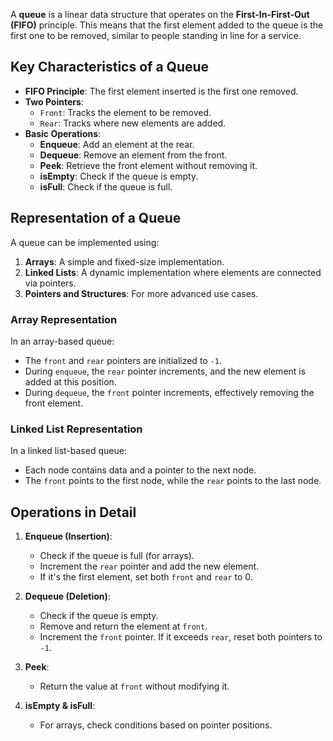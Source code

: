 A **queue** is a linear data structure that operates on the **First-In-First-Out (FIFO)** principle. This means that the first element added to the queue is the first one to be removed, similar to people standing in line for a service.

## Key Characteristics of a Queue

- **FIFO Principle**: The first element inserted is the first one removed.
- **Two Pointers**:
  - `Front`: Tracks the element to be removed.
  - `Rear`: Tracks where new elements are added.
- **Basic Operations**:
  - **Enqueue**: Add an element at the rear.
  - **Dequeue**: Remove an element from the front.
  - **Peek**: Retrieve the front element without removing it.
  - **isEmpty**: Check if the queue is empty.
  - **isFull**: Check if the queue is full.

## Representation of a Queue

A queue can be implemented using:

1. **Arrays**: A simple and fixed-size implementation.
2. **Linked Lists**: A dynamic implementation where elements are connected via pointers.
3. **Pointers and Structures**: For more advanced use cases.

### Array Representation

In an array-based queue:

- The `front` and `rear` pointers are initialized to `-1`.
- During `enqueue`, the `rear` pointer increments, and the new element is added at this position.
- During `dequeue`, the `front` pointer increments, effectively removing the front element.

### Linked List Representation

In a linked list-based queue:

- Each node contains data and a pointer to the next node.
- The `front` points to the first node, while the `rear` points to the last node.

## Operations in Detail

1. **Enqueue (Insertion)**:

   - Check if the queue is full (for arrays).
   - Increment the `rear` pointer and add the new element.
   - If it's the first element, set both `front` and `rear` to 0.

2. **Dequeue (Deletion)**:

   - Check if the queue is empty.
   - Remove and return the element at `front`.
   - Increment the `front` pointer. If it exceeds `rear`, reset both pointers to `-1`.

3. **Peek**:

   - Return the value at `front` without modifying it.

4. **isEmpty & isFull**:
   - For arrays, check conditions based on pointer positions.
